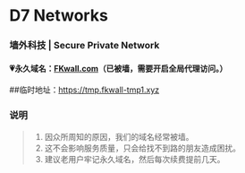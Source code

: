 # D7 Networks

### 墙外科技 | Secure Private Network

#### 💗永久域名：[FKwall.com](http://fkwall.com)（已被墙，需要开启全局代理访问。）

##临时地址：https://tmp.fkwall-tmp1.xyz

### 说明

> 1. 因众所周知的原因，我们的域名经常被墙。
> 2. 这不会影响服务质量，只会给找不到路的朋友造成困扰。
> 3. 建议老用户牢记永久域名，然后每次续费提前几天。
